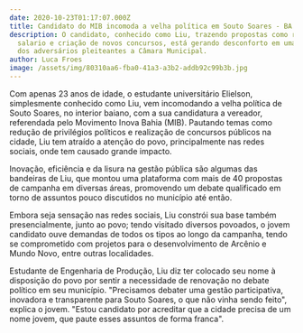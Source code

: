 ```yaml
---
date: 2020-10-23T01:17:07.000Z
title: Candidato do MIB incomoda a velha política em Souto Soares - BA
description: O candidato, conhecido como Liu, trazendo propostas como redução de
  salario e criação de novos concursos, está gerando desconforto em uma parcela
  dos adversários pleiteantes a Câmara Municipal.
author: Luca Froes
image: /assets/img/80310aa6-fba0-41a3-a3b2-addb92c99b3b.jpg
---
```



Com apenas 23 anos de idade, o estudante universitário Elielson, simplesmente conhecido como Liu, vem incomodando a velha política de Souto Soares, no interior baiano, com a sua candidatura a vereador, referendada pelo Movimento Inova Bahia (MIB). Pautando temas como redução de privilégios políticos e realização de concursos públicos na cidade, Liu tem atraído a atenção do povo, principalmente nas redes sociais, onde tem causado grande impacto.

Inovação, eficiência e da lisura na gestão pública são algumas das bandeiras de Liu, que montou uma plataforma com mais de 40 propostas de campanha em diversas áreas, promovendo um debate qualificado em torno de assuntos pouco discutidos no município até então.

Embora seja sensação nas redes sociais, Liu constrói sua base também presencialmente, junto ao povo; tendo visitado diversos povoados, o jovem candidato ouve demandas de todos os tipos ao longo da campanha, tendo se comprometido com projetos para o desenvolvimento de Arcênio e Mundo Novo, entre outras localidades.

Estudante de Engenharia de Produção, Liu diz ter colocado seu nome à disposição do povo por sentir a necessidade de renovação no debate político em seu município. "Precisamos debater uma gestão participativa, inovadora e transparente para Souto Soares, o que não vinha sendo feito", explica o jovem. "Estou candidato por acreditar que a cidade precisa de um nome jovem, que paute esses assuntos de forma franca".